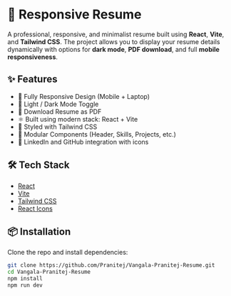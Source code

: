 # 🚀 Responsive Resume 

A professional, responsive, and minimalist resume built using **React**, **Vite**, and **Tailwind CSS**. The project allows you to display your resume details dynamically with options for **dark mode**, **PDF download**, and full **mobile responsiveness**.

## ✨ Features

- 📱 Fully Responsive Design (Mobile + Laptop)
- 🌙 Light / Dark Mode Toggle
- 📄 Download Resume as PDF
- ⚛️ Built using modern stack: React + Vite
- 🎨 Styled with Tailwind CSS
- 🧩 Modular Components (Header, Skills, Projects, etc.)
- 🔗 LinkedIn and GitHub integration with icons

## 🛠️ Tech Stack

- [React](https://reactjs.org/)
- [Vite](https://vitejs.dev/)
- [Tailwind CSS](https://tailwindcss.com/)
- [React Icons](https://react-icons.github.io/react-icons)

## 📦 Installation

Clone the repo and install dependencies:

```bash
git clone https://github.com/Pranitej/Vangala-Pranitej-Resume.git
cd Vangala-Pranitej-Resume
npm install
npm run dev

